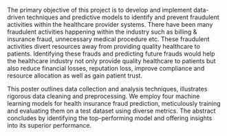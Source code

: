 The primary objective of this project is to develop and implement data-driven techniques and predictive models to identify and prevent fraudulent activities within the healthcare provider systems. There have been many fraudulent activities happening within the industry such as billing & insurance fraud, unnecessary medical procedure etc. These fraudulent activities divert resources away from providing quality healthcare to patients. Identifying these frauds and predicting future frauds would help the healthcare industry not only provide quality healthcare to patients but also reduce financial losses, reputation loss, improve compliance and resource allocation as well as gain patient trust.

This poster outlines data collection and analysis techniques, illustrates rigorous data cleaning and preprocessing. We employ four machine learning models for health insurance fraud prediction, meticulously training and evaluating them on a test dataset using diverse metrics. The abstract concludes by identifying the top-performing model and offering insights into its superior performance.
